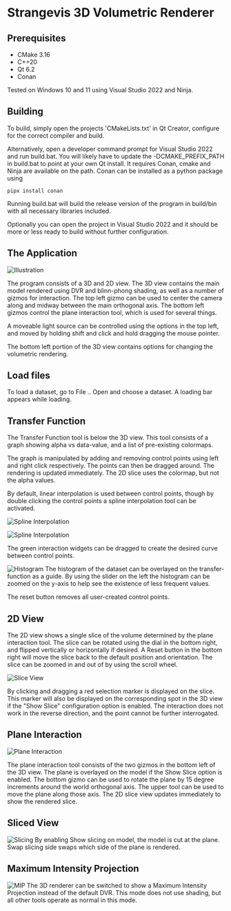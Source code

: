 # Strangevis 3D Volumetric Renderer

## Prerequisites
* CMake 3.16
* C++20
* Qt 6.2
* Conan

Tested on Windows 10 and 11 using Visual Studio 2022 and Ninja.

## Building
To build, simply open the projects 'CMakeLists.txt' in Qt Creator, configure for the correct compiler and build.

Alternatively, open a developer command prompt for Visual Studio 2022 and run build.bat.
You will likely have to update the -DCMAKE_PREFIX_PATH in build.bat to point at your own Qt install. It requires Conan, cmake and Ninja are available on the path. Conan can be installed as a python package using

    pipx install conan

Running build.bat will build the release version of the program in build/bin with all necessary libraries included.

Optionally you can open the project in Visual Studio 2022 and it should be more or less ready to build without further configuration.


## The Application
![Illustration](images/illustration.png "Illustration")

The program consists of a 3D and 2D view. The 3D view contains the main model rendered using DVR and blinn-phong shading, as well as a number of gizmos for interaction. The top left gizmo can be used to center the camera along and midway between the main orthogonal axis. The bottom left gizmos control the plane interaction tool, which is used for several things.

A moveable light source can be controlled using the options in the top left, and moved by holding shift and click and hold dragging the mouse pointer.

The bottom left portion of the 3D view contains options for changing the volumetric rendering.

## Load files
To load a dataset, go to File .. Open and choose a dataset. A loading bar appears while loading.

## Transfer Function
The Transfer Function tool is below the 3D view. This tool consists of a graph showing alpha vs data-value, and a list of pre-existing colormaps.

The graph is manipulated by adding and removing control points using left and right click respectively. The points can then be dragged around. The rendering is updated immediately. The 2D slice uses the colormap, but not the alpha values.

By default, linear interpolation is used between control points, though by double clicking the control points a spline interpolation tool can be activated.

![Spline Interpolation](images/spline_interpolation.png "Spline Interpolation")

![Spline Interpolation](images/spline_interpolation2.png "Spline Interpolation")

The green interaction widgets can be dragged to create the desired curve between control points.

![Histogram](images/histogram.png "Histogram")
The histogram of the dataset can be overlayed on the transfer-function as a guide. By using the slider on the left the histogram can be zoomed on the y-axis to help see the existence of less frequent values.

The reset button removes all user-created control points.

## 2D View
The 2D view shows a single slice of the volume determined by the plane interaction tool. The slice can be rotated using the dial in the bottom right, and flipped vertically or horizontally if desired. A Reset button in the bottom right will move the slice back to the default position and orientation. The slice can be zoomed in and out of by using the scroll wheel.

![Slice View](images/sliceview.png "Slice View")

By clicking and dragging a red selection marker is displayed on the slice. This marker will also be displayed on the corresponding spot in the 3D view if the "Show Slice" configuration option is enabled. The interaction does not work in the reverse direction, and the point cannot be further interrogated.

## Plane Interaction

![Plane Interaction](images/planeinteraction.png "Plane Interaction")

The plane interaction tool consists of the two gizmos in the bottom left of the 3D view. The plane is overlayed on the model if the Show Slice option is enabled. The bottom gizmo can be used to rotate the plane by 15 degree increments around the world orthogonal axis. The upper tool can be used to move the plane along those axis. The 2D slice view updates immediately to show the rendered slice.

## Sliced View
![Slicing](images/slicing.png "Slicing")
By enabling Show slicing on model, the model is cut at the plane. Swap slicing side swaps which side of the plane is rendered.

## Maximum Intensity Projection
![MIP](images/mip.png "MIP")
The 3D renderer can be switched to show a Maximum Intensity Projection instead of the default DVR. This mode does not use shading, but all other tools operate as normal in this mode.
